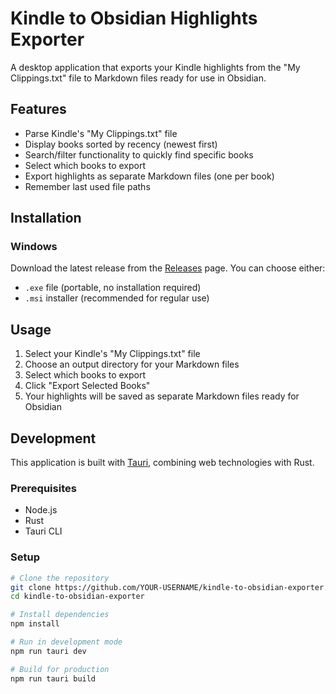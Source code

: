 # Kindle to Obsidian Highlights Exporter

A desktop application that exports your Kindle highlights from the "My Clippings.txt" file to Markdown files ready for use in Obsidian.

## Features

- Parse Kindle's "My Clippings.txt" file
- Display books sorted by recency (newest first)
- Search/filter functionality to quickly find specific books
- Select which books to export
- Export highlights as separate Markdown files (one per book)
- Remember last used file paths

## Installation

### Windows
Download the latest release from the [Releases](https://github.com/w-wojtak/kindle-to-obsidian-exporter/releases/) page.
You can choose either:
- `.exe` file (portable, no installation required)
- `.msi` installer (recommended for regular use)

## Usage

1. Select your Kindle's "My Clippings.txt" file
2. Choose an output directory for your Markdown files
3. Select which books to export
4. Click "Export Selected Books"
5. Your highlights will be saved as separate Markdown files ready for Obsidian

## Development

This application is built with [Tauri](https://tauri.app/), combining web technologies with Rust.

### Prerequisites
- Node.js
- Rust
- Tauri CLI

### Setup
```bash
# Clone the repository
git clone https://github.com/YOUR-USERNAME/kindle-to-obsidian-exporter.git
cd kindle-to-obsidian-exporter

# Install dependencies
npm install

# Run in development mode
npm run tauri dev

# Build for production
npm run tauri build

